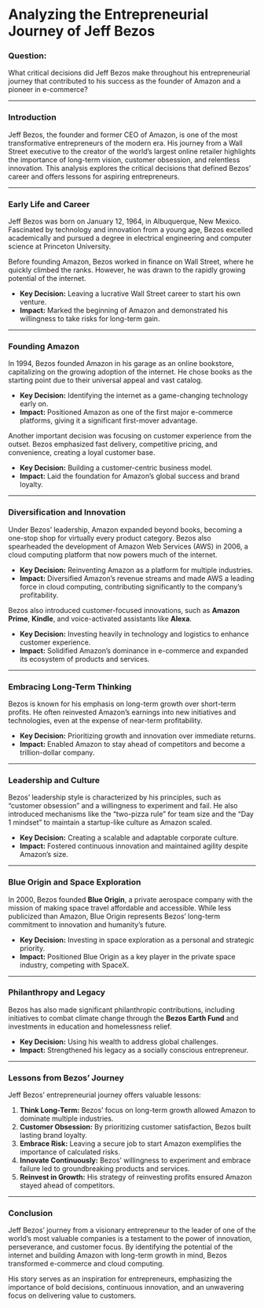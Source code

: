 # Analyzing the Entrepreneurial Journey of Jeff Bezos  

### Question:  
What critical decisions did Jeff Bezos make throughout his entrepreneurial journey that contributed to his success as the founder of Amazon and a pioneer in e-commerce?  

---

### Introduction  
Jeff Bezos, the founder and former CEO of Amazon, is one of the most transformative entrepreneurs of the modern era. His journey from a Wall Street executive to the creator of the world’s largest online retailer highlights the importance of long-term vision, customer obsession, and relentless innovation. This analysis explores the critical decisions that defined Bezos’ career and offers lessons for aspiring entrepreneurs.  

---

### Early Life and Career  
Jeff Bezos was born on January 12, 1964, in Albuquerque, New Mexico. Fascinated by technology and innovation from a young age, Bezos excelled academically and pursued a degree in electrical engineering and computer science at Princeton University.  

Before founding Amazon, Bezos worked in finance on Wall Street, where he quickly climbed the ranks. However, he was drawn to the rapidly growing potential of the internet.  

- **Key Decision:** Leaving a lucrative Wall Street career to start his own venture.  
- **Impact:** Marked the beginning of Amazon and demonstrated his willingness to take risks for long-term gain.  

---

### Founding Amazon  
In 1994, Bezos founded Amazon in his garage as an online bookstore, capitalizing on the growing adoption of the internet. He chose books as the starting point due to their universal appeal and vast catalog.  

- **Key Decision:** Identifying the internet as a game-changing technology early on.  
- **Impact:** Positioned Amazon as one of the first major e-commerce platforms, giving it a significant first-mover advantage.  

Another important decision was focusing on customer experience from the outset. Bezos emphasized fast delivery, competitive pricing, and convenience, creating a loyal customer base.  

- **Key Decision:** Building a customer-centric business model.  
- **Impact:** Laid the foundation for Amazon’s global success and brand loyalty.  

---

### Diversification and Innovation  
Under Bezos’ leadership, Amazon expanded beyond books, becoming a one-stop shop for virtually every product category. Bezos also spearheaded the development of Amazon Web Services (AWS) in 2006, a cloud computing platform that now powers much of the internet.  

- **Key Decision:** Reinventing Amazon as a platform for multiple industries.  
- **Impact:** Diversified Amazon’s revenue streams and made AWS a leading force in cloud computing, contributing significantly to the company’s profitability.  

Bezos also introduced customer-focused innovations, such as **Amazon Prime**, **Kindle**, and voice-activated assistants like **Alexa**.  

- **Key Decision:** Investing heavily in technology and logistics to enhance customer experience.  
- **Impact:** Solidified Amazon’s dominance in e-commerce and expanded its ecosystem of products and services.  

---

### Embracing Long-Term Thinking  
Bezos is known for his emphasis on long-term growth over short-term profits. He often reinvested Amazon’s earnings into new initiatives and technologies, even at the expense of near-term profitability.  

- **Key Decision:** Prioritizing growth and innovation over immediate returns.  
- **Impact:** Enabled Amazon to stay ahead of competitors and become a trillion-dollar company.  

---

### Leadership and Culture  
Bezos’ leadership style is characterized by his principles, such as “customer obsession” and a willingness to experiment and fail. He also introduced mechanisms like the “two-pizza rule” for team size and the “Day 1 mindset” to maintain a startup-like culture as Amazon scaled.  

- **Key Decision:** Creating a scalable and adaptable corporate culture.  
- **Impact:** Fostered continuous innovation and maintained agility despite Amazon’s size.  

---

### Blue Origin and Space Exploration  
In 2000, Bezos founded **Blue Origin**, a private aerospace company with the mission of making space travel affordable and accessible. While less publicized than Amazon, Blue Origin represents Bezos’ long-term commitment to innovation and humanity’s future.  

- **Key Decision:** Investing in space exploration as a personal and strategic priority.  
- **Impact:** Positioned Blue Origin as a key player in the private space industry, competing with SpaceX.  

---

### Philanthropy and Legacy  
Bezos has also made significant philanthropic contributions, including initiatives to combat climate change through the **Bezos Earth Fund** and investments in education and homelessness relief.  

- **Key Decision:** Using his wealth to address global challenges.  
- **Impact:** Strengthened his legacy as a socially conscious entrepreneur.  

---

### Lessons from Bezos’ Journey  
Jeff Bezos’ entrepreneurial journey offers valuable lessons:  
1. **Think Long-Term:** Bezos’ focus on long-term growth allowed Amazon to dominate multiple industries.  
2. **Customer Obsession:** By prioritizing customer satisfaction, Bezos built lasting brand loyalty.  
3. **Embrace Risk:** Leaving a secure job to start Amazon exemplifies the importance of calculated risks.  
4. **Innovate Continuously:** Bezos’ willingness to experiment and embrace failure led to groundbreaking products and services.  
5. **Reinvest in Growth:** His strategy of reinvesting profits ensured Amazon stayed ahead of competitors.  

---

### Conclusion  
Jeff Bezos’ journey from a visionary entrepreneur to the leader of one of the world’s most valuable companies is a testament to the power of innovation, perseverance, and customer focus. By identifying the potential of the internet and building Amazon with long-term growth in mind, Bezos transformed e-commerce and cloud computing.  

His story serves as an inspiration for entrepreneurs, emphasizing the importance of bold decisions, continuous innovation, and an unwavering focus on delivering value to customers.  
